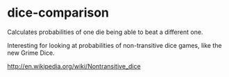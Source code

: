 dice-comparison
===============

Calculates probabilities of one die being able to beat a different one.

Interesting for looking at probabilities of non-transitive dice games, like the new Grime Dice.

http://en.wikipedia.org/wiki/Nontransitive_dice
